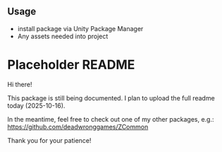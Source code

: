 ## Usage
- install package via Unity Package Manager
- Any assets needed into project

# Placeholder README

Hi there!  

This package is still being documented. I plan to upload the full readme today (2025-10-16).  

In the meantime, feel free to check out one of my other packages, e.g.: https://github.com/deadwronggames/ZCommon

Thank you for your patience!
